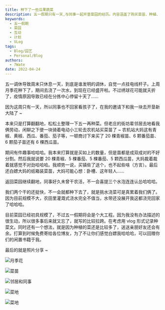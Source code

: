 ```yaml
---
title: 种下了一些瓜果蔬菜
description: 五一假期只有一天,与同事一起开垦菜园的经历。内容涵盖了购买菜苗、种植、与邻里互动的趣事,以及今后打算拍摄种菜Vlog、与网友交换闲置书籍的计划。
keywords:
  - 五一假期
  - 菜园
  - 互动
  - 计划
  - VLog
tags:
  - Blog/园艺
  - Personal/Blog
authors:
  - 7Wate
date: 2022-04-24
---
```


五一调休导致周末只休息一天，到底是谁发明的调休，自觉一点挂电线杆子。上周月季花种下了，期间去浇了一次水，到现在已经盛开啦。不过绣球花可能就夭折了，疫情原因导致已经在分拣中心停留十天了……

因为这周只有一天，所以同事也不回家看孩子了，在我的邀请下和我一块去开垦新大陆了 ~

本来只是打算翻翻地，松松土整理一下五一再种菜。但老庄的街坊辈邻居去地看我俩劳动，闲聊之下便一块骑着电动小三轮去农机站买菜苗了 ~  农机站大妈这有青椒、黄椒、西瓜、番茄、茄子等，一顿商讨下来买了 20 棵青椒苗、6 颗番茄苗、6 颗茄子苗还有 6 棵西瓜苗。

期间有件趣事哈哈哈。我本来打算就是买如上的数量，但是苗都是成双成对的不好分割。然后我就说要 20 棵青椒、5 棵番茄、5 棵番茄、5 颗西瓜苗，大妈裁着裁着就感觉不对劲哈哈哈。我顺势一说，买镇些了送个，也不起些啥（方言）。最后还白嫖大妈的纸箱装菜苗，大妈可能心想：卧槽、这年轻人……

返回菜园继续翻地，同事好久未曾干农活，不一会喜提三个水泡连连认怂哈哈哈。

我们两个干的还挺快，不一会就都种下去了，就是挑水浇菜可是真累着我们俩了。因为目前规模不大，农田里灌溉式浇水完全不值当，水带还没展开我这都浇完回家了哈哈哈。

目前菜园已经初具规模了，不过五一假期将会是个大工程。因为我没有办法描述的很生动，所以很多事后来就又忘了，就写的比较拉跨。在考虑用 vlog 形式记录种菜文。同时还有一个想法，就是因为种植的菜还是比较多了，送送亲朋好友还会有余。打算到时候免费寄给各位博友，为了不让你们感觉白嫖我哈哈哈，可以回赠你们的闲置书籍于我。

最后的就是照片分享 ~

![月季花](https://static.7wate.com/img/2022/04/24/8890c9418b601.png)

![菜苗](https://static.7wate.com/img/2022/04/24/330fea175cb7a.jpg)

![邻居和同事](https://static.7wate.com/img/2022/04/24/e0b8cf094d19e.jpg)

![菜地](https://static.7wate.com/img/2022/04/24/a4523aca3254c.jpg)

![菜地](https://static.7wate.com/img/2022/04/24/ba90eabad96b0.jpg)
